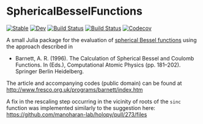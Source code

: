 # SphericalBesselFunctions

[![Stable](https://img.shields.io/badge/docs-stable-blue.svg)](https://jagot.github.io/SphericalBesselFunctions.jl/stable)
[![Dev](https://img.shields.io/badge/docs-dev-blue.svg)](https://jagot.github.io/SphericalBesselFunctions.jl/dev)
[![Build Status](https://travis-ci.com/jagot/SphericalBesselFunctions.jl.svg?branch=master)](https://travis-ci.com/jagot/SphericalBesselFunctions.jl)
[![Build Status](https://ci.appveyor.com/api/projects/status/github/jagot/SphericalBesselFunctions.jl?svg=true)](https://ci.appveyor.com/project/jagot/SphericalBesselFunctions-jl)
[![Codecov](https://codecov.io/gh/jagot/SphericalBesselFunctions.jl/branch/master/graph/badge.svg)](https://codecov.io/gh/jagot/SphericalBesselFunctions.jl)

A small Julia package for the evaluation of [spherical Bessel
functions](https://dlmf.nist.gov/10#PT4) using the approach described
in

- Barnett, A. R. (1996). The Calculation of Spherical Bessel and
  Coulomb Functions. In (Eds.), Computational Atomic Physics
  (pp. 181–202). Springer Berlin Heidelberg.

The article and accompanying codes (public domain) can be found at
http://www.fresco.org.uk/programs/barnett/index.htm

A fix in the rescaling step occurring in the vicinity of roots of the
`sinc` function was implemented similarly to the suggestion here:
https://github.com/manoharan-lab/holopy/pull/273/files
